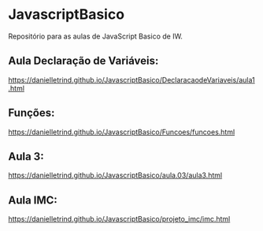 # JavascriptBasico
Repositório para as aulas de JavaScript Basico de IW.

## Aula Declaração de Variáveis:
https://danielletrind.github.io/JavascriptBasico/DeclaracaodeVariaveis/aula1.html

## Funções:
https://danielletrind.github.io/JavascriptBasico/Funcoes/funcoes.html


## Aula 3:
https://danielletrind.github.io/JavascriptBasico/aula.03/aula3.html


## Aula IMC:

https://danielletrind.github.io/JavascriptBasico/projeto_imc/imc.html

